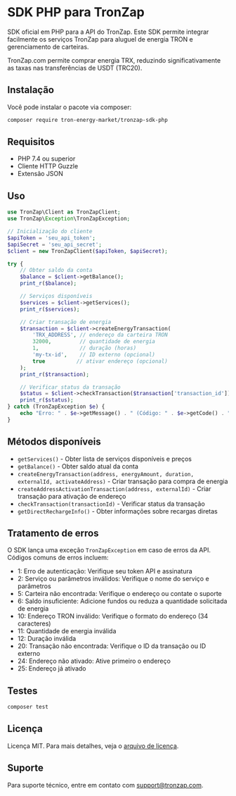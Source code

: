 # SDK PHP para TronZap

SDK oficial em PHP para a API do TronZap.
Este SDK permite integrar facilmente os serviços TronZap para aluguel de energia TRON e gerenciamento de carteiras.

TronZap.com permite comprar energia TRX, reduzindo significativamente as taxas nas transferências de USDT (TRC20).

## Instalação

Você pode instalar o pacote via composer:

```bash
composer require tron-energy-market/tronzap-sdk-php
```

## Requisitos

- PHP 7.4 ou superior
- Cliente HTTP Guzzle
- Extensão JSON

## Uso

```php
use TronZap\Client as TronZapClient;
use TronZap\Exception\TronZapException;

// Inicialização do cliente
$apiToken = 'seu_api_token';
$apiSecret = 'seu_api_secret';
$client = new TronZapClient($apiToken, $apiSecret);

try {
    // Obter saldo da conta
    $balance = $client->getBalance();
    print_r($balance);

    // Serviços disponíveis
    $services = $client->getServices();
    print_r($services);

    // Criar transação de energia
    $transaction = $client->createEnergyTransaction(
        'TRX_ADDRESS', // endereço da carteira TRON
        32000,         // quantidade de energia
        1,             // duração (horas)
        'my-tx-id',    // ID externo (opcional)
        true          // ativar endereço (opcional)
    );
    print_r($transaction);

    // Verificar status da transação
    $status = $client->checkTransaction($transaction['transaction_id']);
    print_r($status);
} catch (TronZapException $e) {
    echo "Erro: " . $e->getMessage() . " (Código: " . $e->getCode() . ")\n";
}
```

## Métodos disponíveis

- `getServices()` - Obter lista de serviços disponíveis e preços
- `getBalance()` - Obter saldo atual da conta
- `createEnergyTransaction(address, energyAmount, duration, externalId, activateAddress)` - Criar transação para compra de energia
- `createAddressActivationTransaction(address, externalId)` - Criar transação para ativação de endereço
- `checkTransaction(transactionId)` - Verificar status da transação
- `getDirectRechargeInfo()` - Obter informações sobre recargas diretas

## Tratamento de erros

O SDK lança uma exceção `TronZapException` em caso de erros da API. Códigos comuns de erros incluem:

- 1: Erro de autenticação: Verifique seu token API e assinatura
- 2: Serviço ou parâmetros inválidos: Verifique o nome do serviço e parâmetros
- 5: Carteira não encontrada: Verifique o endereço ou contate o suporte
- 6: Saldo insuficiente: Adicione fundos ou reduza a quantidade solicitada de energia
- 10: Endereço TRON inválido: Verifique o formato do endereço (34 caracteres)
- 11: Quantidade de energia inválida
- 12: Duração inválida
- 20: Transação não encontrada: Verifique o ID da transação ou ID externo
- 24: Endereço não ativado: Ative primeiro o endereço
- 25: Endereço já ativado

## Testes

```bash
composer test
```

## Licença

Licença MIT. Para mais detalhes, veja o [arquivo de licença](LICENSE).

## Suporte

Para suporte técnico, entre em contato com [support@tronzap.com](mailto:support@tronzap.com).